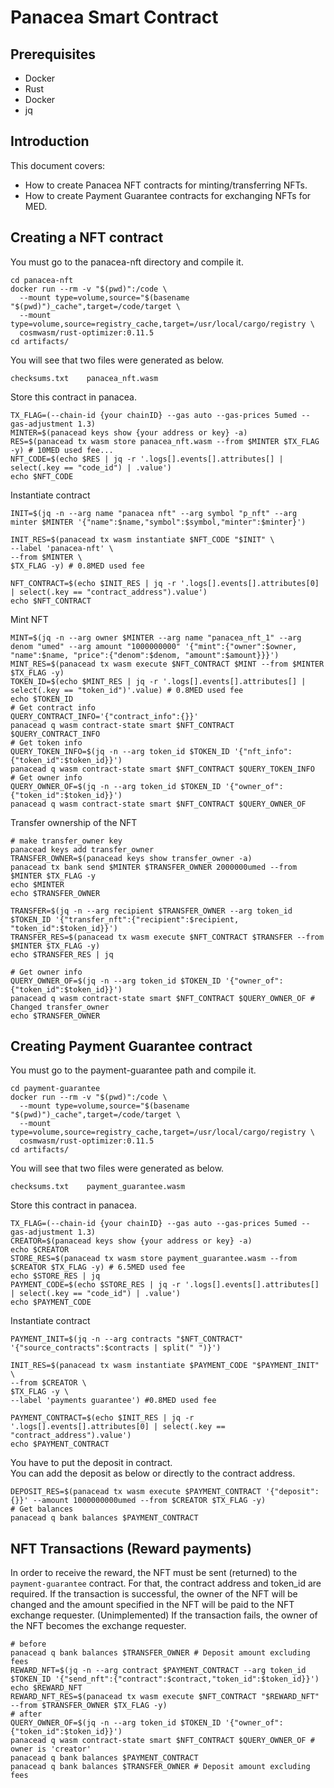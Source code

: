 # Panacea Smart Contract

## Prerequisites
* Docker
* Rust
* Docker
* jq

## Introduction
This document covers:
- How to create Panacea NFT contracts for minting/transferring NFTs.
- How to create Payment Guarantee contracts for exchanging NFTs for MED.

## Creating a NFT contract
You must go to the panacea-nft directory and compile it.
```shell
cd panacea-nft
docker run --rm -v "$(pwd)":/code \
  --mount type=volume,source="$(basename "$(pwd)")_cache",target=/code/target \
  --mount type=volume,source=registry_cache,target=/usr/local/cargo/registry \
  cosmwasm/rust-optimizer:0.11.5
cd artifacts/
```

You will see that two files were generated as below.
```shell
checksums.txt    panacea_nft.wasm
```

Store this contract in panacea.
```shell
TX_FLAG=(--chain-id {your chainID} --gas auto --gas-prices 5umed --gas-adjustment 1.3)
MINTER=$(panacead keys show {your address or key} -a)
RES=$(panacead tx wasm store panacea_nft.wasm --from $MINTER $TX_FLAG -y) # 10MED used fee...
NFT_CODE=$(echo $RES | jq -r '.logs[].events[].attributes[] | select(.key == "code_id") | .value')
echo $NFT_CODE
```
Instantiate contract
```shell
INIT=$(jq -n --arg name "panacea nft" --arg symbol "p_nft" --arg minter $MINTER '{"name":$name,"symbol":$symbol,"minter":$minter}')

INIT_RES=$(panacead tx wasm instantiate $NFT_CODE "$INIT" \
--label 'panacea-nft' \
--from $MINTER \
$TX_FLAG -y) # 0.8MED used fee

NFT_CONTRACT=$(echo $INIT_RES | jq -r '.logs[].events[].attributes[0] | select(.key == "contract_address").value')
echo $NFT_CONTRACT
```

Mint NFT
```shell
MINT=$(jq -n --arg owner $MINTER --arg name "panacea_nft_1" --arg denom "umed" --arg amount "1000000000" '{"mint":{"owner":$owner, "name":$name, "price":{"denom":$denom, "amount":$amount}}}')
MINT_RES=$(panacead tx wasm execute $NFT_CONTRACT $MINT --from $MINTER $TX_FLAG -y)
TOKEN_ID=$(echo $MINT_RES | jq -r '.logs[].events[].attributes[] | select(.key == "token_id")'.value) # 0.8MED used fee
echo $TOKEN_ID
# Get contract info
QUERY_CONTRACT_INFO='{"contract_info":{}}'
panacead q wasm contract-state smart $NFT_CONTRACT $QUERY_CONTRACT_INFO
# Get token info
QUERY_TOKEN_INFO=$(jq -n --arg token_id $TOKEN_ID '{"nft_info":{"token_id":$token_id}}')
panacead q wasm contract-state smart $NFT_CONTRACT $QUERY_TOKEN_INFO
# Get owner info
QUERY_OWNER_OF=$(jq -n --arg token_id $TOKEN_ID '{"owner_of":{"token_id":$token_id}}')
panacead q wasm contract-state smart $NFT_CONTRACT $QUERY_OWNER_OF
```

Transfer ownership of the NFT
```shell
# make transfer_owner key
panacead keys add transfer_owner
TRANSFER_OWNER=$(panacead keys show transfer_owner -a)
panacead tx bank send $MINTER $TRANSFER_OWNER 2000000umed --from $MINTER $TX_FLAG -y
echo $MINTER
echo $TRANSFER_OWNER

TRANSFER=$(jq -n --arg recipient $TRANSFER_OWNER --arg token_id $TOKEN_ID '{"transfer_nft":{"recipient":$recipient, "token_id":$token_id}}')
TRANSFER_RES=$(panacead tx wasm execute $NFT_CONTRACT $TRANSFER --from $MINTER $TX_FLAG -y)
echo $TRANSFER_RES | jq

# Get owner info
QUERY_OWNER_OF=$(jq -n --arg token_id $TOKEN_ID '{"owner_of":{"token_id":$token_id}}')
panacead q wasm contract-state smart $NFT_CONTRACT $QUERY_OWNER_OF # Changed transfer_owner
echo $TRANSFER_OWNER
```

## Creating Payment Guarantee contract
You must go to the payment-guarantee path and compile it.
```shell
cd payment-guarantee
docker run --rm -v "$(pwd)":/code \
  --mount type=volume,source="$(basename "$(pwd)")_cache",target=/code/target \
  --mount type=volume,source=registry_cache,target=/usr/local/cargo/registry \
  cosmwasm/rust-optimizer:0.11.5
cd artifacts/
```

You will see that two files were generated as below.
```shell
checksums.txt    payment_guarantee.wasm
```

Store this contract in panacea.
```shell
TX_FLAG=(--chain-id {your chainID} --gas auto --gas-prices 5umed --gas-adjustment 1.3)
CREATOR=$(panacead keys show {your address or key} -a)
echo $CREATOR
STORE_RES=$(panacead tx wasm store payment_guarantee.wasm --from $CREATOR $TX_FLAG -y) # 6.5MED used fee
echo $STORE_RES | jq
PAYMENT_CODE=$(echo $STORE_RES | jq -r '.logs[].events[].attributes[] | select(.key == "code_id") | .value')
echo $PAYMENT_CODE
```
Instantiate contract
```shell
PAYMENT_INIT=$(jq -n --arg contracts "$NFT_CONTRACT" '{"source_contracts":$contracts | split(" ")}')

INIT_RES=$(panacead tx wasm instantiate $PAYMENT_CODE "$PAYMENT_INIT" \
--from $CREATOR \
$TX_FLAG -y \
--label 'payments guarantee') #0.8MED used fee

PAYMENT_CONTRACT=$(echo $INIT_RES | jq -r '.logs[].events[].attributes[0] | select(.key == "contract_address").value')
echo $PAYMENT_CONTRACT
```

You have to put the deposit in contract.<br/>
You can add the deposit as below or directly to the contract address.

```shell
DEPOSIT_RES=$(panacead tx wasm execute $PAYMENT_CONTRACT '{"deposit":{}}' --amount 1000000000umed --from $CREATOR $TX_FLAG -y)
# Get balances
panacead q bank balances $PAYMENT_CONTRACT
```

## NFT Transactions (Reward payments)
In order to receive the reward, the NFT must be sent (returned) to the `payment-guarantee` contract. For that, the contract address and token_id are required.
If the transaction is successful, the owner of the NFT will be changed and the amount specified in the NFT will be paid to the NFT exchange requester.
(Unimplemented) If the transaction fails, the owner of the NFT becomes the exchange requester.
```shell
# before
panacead q bank balances $TRANSFER_OWNER # Deposit amount excluding fees
REWARD_NFT=$(jq -n --arg contract $PAYMENT_CONTRACT --arg token_id $TOKEN_ID '{"send_nft":{"contract":$contract,"token_id":$token_id}}')
echo $REWARD_NFT
REWARD_NFT_RES=$(panacead tx wasm execute $NFT_CONTRACT "$REWARD_NFT" --from $TRANSFER_OWNER $TX_FLAG -y)
# after
QUERY_OWNER_OF=$(jq -n --arg token_id $TOKEN_ID '{"owner_of":{"token_id":$token_id}}')
panacead q wasm contract-state smart $NFT_CONTRACT $QUERY_OWNER_OF # owner is 'creator'
panacead q bank balances $PAYMENT_CONTRACT
panacead q bank balances $TRANSFER_OWNER # Deposit amount excluding fees
```
